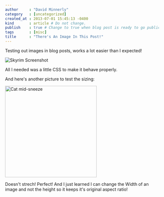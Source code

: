 ```yaml
---
author     : "David Minnerly"
category   : [uncategorized]
created_at : 2013-07-01 15:45:13 -0400
kind       : article # Do not change.
publish    : true # Change to true when blog post is ready to go public.
tags       : [misc]
title      : "There's An Image In This Post!"
---
```


Testing out images in blog posts, works a lot easier than I expected!

![Skyrim Screenshot](http://i.imgur.com/ifFk2CT.jpg "An awesome picture I took in Skyrim")

All I needed was a little CSS to make it behave properly.

And here's another picture to test the sizing:

<!-- This time using the regular image tag! -->
<img src="http://i.imgur.com/HS1xZbJ.jpg" alt="Cat mid-sneeze" width="300">

Doesn't strech! Perfect! And I just learned I can change the Width of
an image and not the height so it keeps it's original aspect ratio!